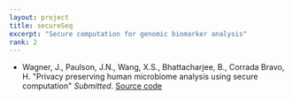 ```yaml
---
layout: project
title: secureSeq
excerpt: "Secure computation for genomic biomarker analysis"
rank: 2
---
```


- Wagner, J., Paulson, J.N., Wang, X.S., Bhattacharjee, B., Corrada Bravo, H. "Privacy preserving human microbiome analysis using secure computation" _Submitted_. [Source code](https://github.com/HCBravoLab/MicrobiomeSC)
